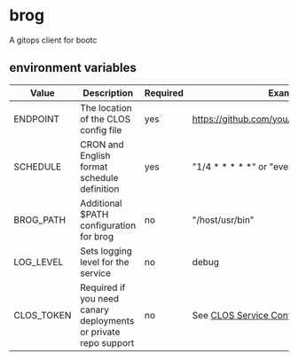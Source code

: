 # brog
A gitops client for bootc

## environment variables

|Value|Description|Required|Example|Default|
|---|---|---|---|---|
|ENDPOINT|The location of the CLOS config file|yes|https://github.com/you/yourproject/clos.yaml|None|
|SCHEDULE|CRON and English format schedule definition|yes| "1/4 * * * * *" or "every 4 seconds"|None|
|BROG_PATH|Additional $PATH configuration for brog|no|"/host/usr/bin"|"/host/usr/bin"|
|LOG_LEVEL|Sets logging level for the service|no|debug|info|
|CLOS_TOKEN|Required if you need canary deployments or private repo support|no|See [CLOS Service Config](https://mehal.tech/clos/brogconfig)|None|